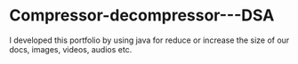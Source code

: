 # Compressor-decompressor---DSA
I developed this portfolio by using java for reduce or increase the size of our docs, images, videos, audios etc.
